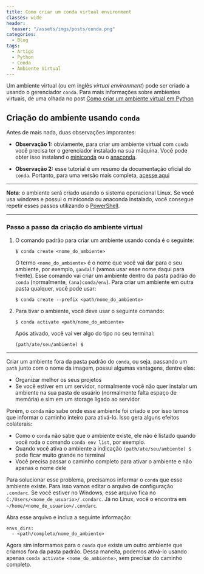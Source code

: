 ```yaml
---
title: Como criar um conda virtual environment
classes: wide
header:
  teaser: "/assets/imgs/posts/conda.png"
categories:
  - Blog
tags:
  - Artigo
  - Python
  - Conda
  - Ambiente Virtual
---
```


Um ambiente virtual (ou em inglês *virtual environment*) pode ser criado a usando o gerenciador `conda`. Para mais informações sobre ambientes virtuais, de uma olhada no post [Como criar um ambiente virtual em Python](http://pachecoandre.com.br/2021/09/13/como-criar-python-env.html)


## Criação do ambiente usando `conda`

Antes de mais nada, duas observações imporantes:

- **Observação 1:** obviamente, para criar um ambiente virtual com `conda` você precisa ter o gerenciador instalado na sua máquina. Você pode obter isso instaland o [miniconda](https://docs.conda.io/en/latest/miniconda.html#installing) ou o [anaconda](https://www.anaconda.com/products/individual).
  
- **Observação 2:** esse tutorial é um resumo da documentação oficial do `conda`. Portanto, para uma versão mais completa, [acesse aqui](https://docs.conda.io/projects/conda/en/latest/user-guide/tasks/manage-environments.html#specifying-a-location-for-an-environmenthttps://docs.conda.io/projects/conda/en/latest/user-guide/tasks/manage-environments.html#specifying-a-location-for-an-environment)


___

**Nota**: o ambiente será criado usando o sistema operacional Linux. Se você usa windows e possui o miniconda ou anaconda instalado, você consegue repetir esses passos utilizando o [PowerShell](https://docs.microsoft.com/en-us/powershell/).

___



### Passo a passo da criação do ambiente virtual
1. O comando padrão para criar um ambiente usando conda é o seguinte:
    ```
    $ conda create <nome_do_ambiente>
    ```
    O termo `<nome_do_ambiente>` é o nome que você vai dar para o seu ambiente, por exemplo, `gandalf` (vamos usar esse nome daqui para frente). Esse comando vai criar um ambiente dentro da pasta padrão do `conda` (normalmente, `(ana)conda/env`). Para criar um ambiente em outra pasta qualquer, você pode usar:
    ```
    $ conda create --prefix <path/nome_do_ambiente>
    ```

2. Para tivar o ambiente, você deve usar o seguinte comando:
    ```
    $ conda activate <path/nome_do_ambiente>
    ```
    Após ativado, você vai ver algo do tipo no seu terminal:
    ```
    (path/ate/seu/ambiente) $
    ```

___

Criar um ambiente fora da pasta padrão do `conda`, ou seja, passando um `path` junto com o nome da imagem, possui algumas vantagens, dentre elas:
-  Organizar melhor os seus projetos
-  Se você estiver em um servidor, normalmente você não quer instalar um ambiente na sua pasta de usuário (normalmente falta espaço de memória) e sim em um storage ligado ao servidor  


Porém, o `conda` não sabe onde esse ambiente foi criado e por isso temos que informar o caminho inteiro para ativá-lo. Isso gera alguns efeitos colaterais:
- Como o `conda` não sabe que o ambiente existe, ele não é listado quando você roda o comando `conda env list`, por exemplo.
- Quando você ativa o ambiente a indicação `(path/ate/seu/ambiente) $` pode ficar muito grande no terminal
- Você precisa passar o caminho completo para ativar o ambiente e não apenas o nome dele

Para solucionar esse problema, precisamos informar o `conda` que esse ambiente existe. Para isso vamos editar o arquivo de configuração `.condarc`. Se você estiver no Windows, esse arquivo fica no `C:/Users/<nome_de_usuario>/.condarc`. Já no Linux, você o encontra em `~/home/<nome_de_usuario>/.condarc`. 

Abra esse arquivo e inclua a seguinte informação:
```
envs_dirs:
  - <path/completo/nome_do_ambiente>
```

Agora sim informamos para o `conda` que existe um outro ambiente que criamos fora da pasta padrão. Dessa maneita, podemos ativá-lo usando apenas `conda activate <nome_do_ambiente>`, sem precisar do caminho completo.



